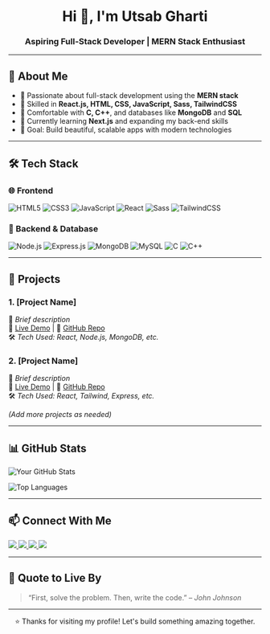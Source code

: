 <h1 align="center">Hi 👋, I'm Utsab Gharti</h1>
<h3 align="center">Aspiring Full-Stack Developer | MERN Stack Enthusiast</h3>

---

## 🧠 About Me

- 🚀 Passionate about full-stack development using the **MERN stack**
- 🔧 Skilled in **React.js, HTML, CSS, JavaScript, Sass, TailwindCSS**
- 🧩 Comfortable with **C, C++**, and databases like **MongoDB** and **SQL**
- 🌱 Currently learning **Next.js** and expanding my back-end skills
- 🎯 Goal: Build beautiful, scalable apps with modern technologies

---

## 🛠️ Tech Stack

### 🌐 Frontend
![HTML5](https://img.shields.io/badge/HTML5-E34F26?style=flat&logo=html5&logoColor=white)
![CSS3](https://img.shields.io/badge/CSS3-1572B6?style=flat&logo=css3&logoColor=white)
![JavaScript](https://img.shields.io/badge/JavaScript-F7DF1E?style=flat&logo=javascript&logoColor=black)
![React](https://img.shields.io/badge/React-61DAFB?style=flat&logo=react&logoColor=black)
![Sass](https://img.shields.io/badge/Sass-CC6699?style=flat&logo=sass&logoColor=white)
![TailwindCSS](https://img.shields.io/badge/TailwindCSS-06B6D4?style=flat&logo=tailwindcss&logoColor=white)

### 🔧 Backend & Database
![Node.js](https://img.shields.io/badge/Node.js-339933?style=flat&logo=nodedotjs&logoColor=white)
![Express.js](https://img.shields.io/badge/Express.js-000000?style=flat&logo=express&logoColor=white)
![MongoDB](https://img.shields.io/badge/MongoDB-47A248?style=flat&logo=mongodb&logoColor=white)
![MySQL](https://img.shields.io/badge/MySQL-00758F?style=flat&logo=mysql&logoColor=white)
![C](https://img.shields.io/badge/C-00599C?style=flat&logo=c&logoColor=white)
![C++](https://img.shields.io/badge/C%2B%2B-00599C?style=flat&logo=c%2B%2B&logoColor=white)

---
## 🚀 **Projects**  

### 1. **[Project Name]**  
📌 *Brief description*  
🔗 [Live Demo](#) | 📂 [GitHub Repo](#)  
🛠 *Tech Used: React, Node.js, MongoDB, etc.*  

### 2. **[Project Name]**  
📌 *Brief description*  
🔗 [Live Demo](#) | 📂 [GitHub Repo](#)  
🛠 *Tech Used: React, Tailwind, Express, etc.*  

*(Add more projects as needed)*  

---
## 📊 **GitHub Stats**  

![Your GitHub Stats](https://github-readme-stats.vercel.app/api?username=iamutsab-git&show_icons=true&theme=radical)  

![Top Languages](https://github-readme-stats.vercel.app/api/top-langs/?username=iamutsab-git&layout=compact&theme=dark)  

---

## 📫 Connect With Me

<p align="left">
  <a href="mailto:utsabgharti6@gmail.com" target="_blank">
    <img src="https://img.shields.io/badge/Gmail-D14836?style=flat&logo=gmail&logoColor=white" />
  </a>
  <a href="https://www.linkedin.com/in/utsab-gharti-845908350/" target="_blank">
    <img src="https://img.shields.io/badge/LinkedIn-0077B5?style=flat&logo=linkedin&logoColor=white" />
  </a>
  <a href="https://www.facebook.com/utsabgharti1271" target="_blank">
    <img src="https://img.shields.io/badge/Facebook-1877F2?style=flat&logo=facebook&logoColor=white" />
  </a>
  <a href="https://your-portfolio-link.com" target="_blank">
    <img src="https://img.shields.io/badge/Portfolio-000000?style=flat&logo=firefox&logoColor=white" />
  </a>
</p>

---

## 💬 Quote to Live By

> “First, solve the problem. Then, write the code.” – *John Johnson*

---

<p align="center">⭐ Thanks for visiting my profile! Let's build something amazing together.  </p>
